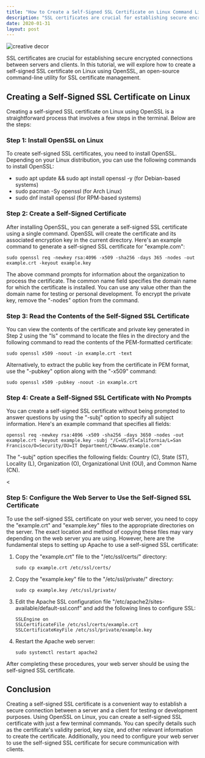 ```yaml
---
title: "How to Create a Self-Signed SSL Certificate on Linux Command Line"
description: "SSL certificates are crucial for establishing secure encrypted connections between servers and clients. In this tutorial, we will explore how to create a self-signed SSL certificate on Linux using OpenSSL, an open-source command-line utility for SSL certificate management."
date: 2020-01-31
layout: post
---
```


<article>
  <img alt="creative decor" src="https://images.unsplash.com/photo-1523837157348-ffbdaccfc7de?crop=entropy&amp;cs=tinysrgb&amp;fit=max&amp;fm=jpg&amp;ixid=Mnw0NDU0ODN8MHwxfHNlYXJjaHwxfHxIb3clMjB0byUyMENyZWF0ZSUyMGElMjBTZWxmLVNpZ25lZCUyMFNTTCUyMENlcnRpZmljYXRlJTIwb24lMjBMaW51eCUyMENvbW1hbmQlMjBMaW5lfGVufDB8MHx8fDE2ODM2NjA5NjE&amp;ixlib=rb-4.0.3&amp;q=80&amp;w=1080"/>
  <p>SSL certificates are crucial for establishing secure encrypted connections between servers and clients. In this tutorial, we will explore how to create a self-signed SSL certificate on Linux using OpenSSL, an open-source command-line utility for SSL certificate management.</p>
  <h2>Creating a Self-Signed SSL Certificate on Linux</h2>
  <p>Creating a self-signed SSL certificate on Linux using OpenSSL is a straightforward process that involves a few steps in the terminal. Below are the steps:</p>
  <h3>Step 1: Install OpenSSL on Linux</h3>
  <p>To create self-signed SSL certificates, you need to install OpenSSL. Depending on your Linux distribution, you can use the following commands to install OpenSSL:</p>
  <ul>
    <li>sudo apt update &amp;&amp; sudo apt install openssl -y (for Debian-based systems)</li>
    <li>sudo pacman -Sy openssl (for Arch Linux)</li>
    <li>sudo dnf install openssl (for RPM-based systems)</li>
  </ul>
  <h3>Step 2: Create a Self-Signed Certificate</h3>
  <p>After installing OpenSSL, you can generate a self-signed SSL certificate using a single command. OpenSSL will create the certificate and its associated encryption key in the current directory. Here's an example command to generate a self-signed SSL certificate for "example.com":</p>
  <pre><code>sudo openssl req -newkey rsa:4096 -x509 -sha256 -days 365 -nodes -out example.crt -keyout example.key</code></pre>
  <p>The above command prompts for information about the organization to process the certificate. The common name field specifies the domain name for which the certificate is installed. You can use any value other than the domain name for testing or personal development. To encrypt the private key, remove the "-nodes" option from the command.</p>
  <h3>Step 3: Read the Contents of the Self-Signed SSL Certificate</h3>
  <p>You can view the contents of the certificate and private key generated in Step 2 using the "ls" command to locate the files in the directory and the following command to read the contents of the PEM-formatted certificate:</p>
  <pre><code>sudo openssl x509 -noout -in example.crt -text</code></pre>
  <p>Alternatively, to extract the public key from the certificate in PEM format, use the "-pubkey" option along with the "-x509" command:</p>
  <pre><code>sudo openssl x509 -pubkey -noout -in example.crt</code></pre>
  <h3>Step 4: Create a Self-Signed SSL Certificate with No Prompts</h3>
  <p>You can create a self-signed SSL certificate without being prompted to answer questions by using the "-subj" option to specify all subject information. Here's an example command that specifies all fields:</p>
  <pre><code>openssl req -newkey rsa:4096 -x509 -sha256 -days 3650 -nodes -out example.crt -keyout example.key -subj "/C=US/ST=California/L=San Francisco/O=Security/OU=IT Department/CN=www.example.com"</code></pre>
  <p>The "-subj" option specifies the following fields: Country (C), State (ST), Locality (L), Organization (O), Organizational Unit (OU), and Common Name (CN).</p>
  &lt;<h3>Step 5: Configure the Web Server to Use the Self-Signed SSL Certificate</h3>
  <p>To use the self-signed SSL certificate on your web server, you need to copy the "example.crt" and "example.key" files to the appropriate directories on the server. The exact location and method of copying these files may vary depending on the web server you are using. However, here are the fundamental steps to setting up Apache to use a self-signed SSL certificate:</p>
  <ol>
    <li>Copy the "example.crt" file to the "/etc/ssl/certs/" directory:</li>
    <pre><code>sudo cp example.crt /etc/ssl/certs/</code></pre>
    <li>Copy the "example.key" file to the "/etc/ssl/private/" directory:</li>
    <pre><code>sudo cp example.key /etc/ssl/private/</code></pre>
    <li>Edit the Apache SSL configuration file "/etc/apache2/sites-available/default-ssl.conf" and add the following lines to configure SSL:</li>
    <pre><code>SSLEngine on
SSLCertificateFile /etc/ssl/certs/example.crt
SSLCertificateKeyFile /etc/ssl/private/example.key</code></pre>
    <li>Restart the Apache web server:</li>
    <pre><code>sudo systemctl restart apache2</code></pre>
  </ol>
  <p>After completing these procedures, your web server should be using the self-signed SSL certificate.</p>
  <h2>Conclusion</h2>
  <p>Creating a self-signed SSL certificate is a convenient way to establish a secure connection between a server and a client for testing or development purposes. Using OpenSSL on Linux, you can create a self-signed SSL certificate with just a few terminal commands. You can specify details such as the certificate's validity period, key size, and other relevant information to create the certificate. Additionally, you need to configure your web server to use the self-signed SSL certificate for secure communication with clients.</p>
</article>